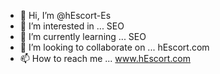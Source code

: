 - 👋 Hi, I’m @hEscort-Es
- 👀 I’m interested in ... SEO
- 🌱 I’m currently learning ... SEO
- 💞️ I’m looking to collaborate on ... hEscort.com
- 📫 How to reach me ... www.hEscort.com

<!---
hEscort-Es/hEscort-Es is a ✨ special ✨ repository because its `README.md` (this file) appears on your GitHub profile.
You can click the Preview link to take a look at your changes.
--->
